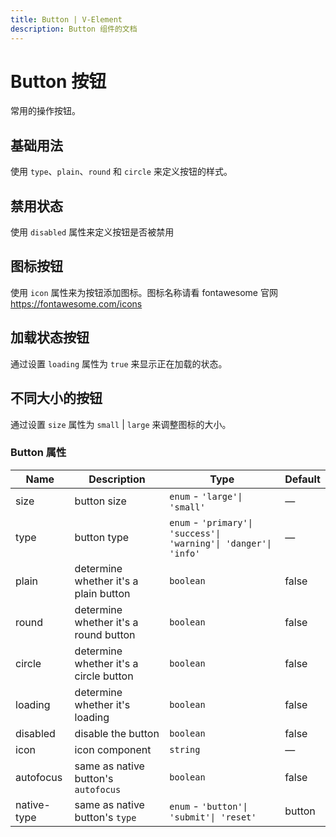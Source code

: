 ```yaml
---
title: Button | V-Element
description: Button 组件的文档
---
```


# Button 按钮
常用的操作按钮。

## 基础用法
使用 `type`、`plain`、`round` 和 `circle` 来定义按钮的样式。
<preview path="../demo/Button/Basic.vue" title="基础用法" description="Button 组件的基础用法"></preview>

## 禁用状态
使用 `disabled` 属性来定义按钮是否被禁用
<preview path="../demo/Button/Disabled.vue" title="禁用文本框" description="Button 禁用文本框"></preview>

## 图标按钮
使用 `icon` 属性来为按钮添加图标。图标名称请看 fontawesome 官网 https://fontawesome.com/icons
<preview path="../demo/Button/Icon.vue" title="图标按钮" description="Button 图标按钮"></preview>

## 加载状态按钮
通过设置 `loading` 属性为 `true` 来显示正在加载的状态。
<preview path="../demo/Button/Loading.vue" title="加载按钮" description="Button 加载按钮"></preview>

## 不同大小的按钮
通过设置 `size` 属性为 `small` | `large` 来调整图标的大小。
<preview path="../demo/Button/Size.vue" title="尺寸" description="Button 尺寸"></preview>



### Button 属性

| Name        | Description                            | Type                                                             | Default |
| ----------- | -------------------------------------- | ---------------------------------------------------------------- | ------- |
| size        | button size                            | `enum` - `'large'\| 'small'`                                     | —       |
| type        | button type                            | `enum` - `'primary'\| 'success'\| 'warning'\| 'danger'\| 'info'` | —       |
| plain       | determine whether it's a plain button  | `boolean`                                                        | false   |
| round       | determine whether it's a round button  | `boolean`                                                        | false   |
| circle      | determine whether it's a circle button | `boolean`                                                        | false   |
| loading     | determine whether it's loading         | `boolean`                                                        | false   |
| disabled    | disable the button                     | `boolean`                                                        | false   |
| icon        | icon component                         | `string`                                                         | —       |
| autofocus   | same as native button's `autofocus`    | `boolean`                                                        | false   |
| native-type | same as native button's `type`         | `enum` - `'button'\| 'submit'\| 'reset'`                         | button  |
